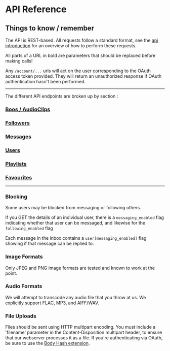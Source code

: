 # API Reference #

## Things to know / remember ##

The API is REST-based.   All requests follow a standard format, see the [api introduction](https://github.com/audioboo/api/blob/master/sections/request_formats.md) for an overview of how to perform these requests.

All parts of a URL in bold are parameters that should be replaced before making calls!

Any `/account/...` urls will act on the user corresponding to the OAuth access token provided. They will return an unauthorized response if OAuth authentication hasn't been performed.

----

The different API endpoints are broken up by section : 

### [Boos / AudioClips](https://github.com/audioboo/api/blob/master/sections/audio_clips.md)
### [Followers](https://github.com/audioboo/api/blob/master/sections/followers.md)
### [Messages](https://github.com/audioboo/api/blob/master/sections/messages.md)
### [Users](https://github.com/audioboo/api/blob/master/sections/users.md)
### [Playlists](https://github.com/audioboo/api/blob/master/sections/playlists.md)
### [Favourites](https://github.com/audioboo/api/blob/master/sections/favourites.md)

----


### Blocking ###
Some users may be blocked from messaging or following others.

If you GET the details of an individual user, there is a `messaging_enabled` flag indicating whether that user can be messaged, and likewise for the `following_enabled` flag

Each message in the inbox contains a `user[messaging_enabled]` flag showing if that message can be replied to.



### Image Formats ###
Only JPEG and PNG image formats are tested and known to work at the point.

### Audio Formats ###
We will attempt to transcode any audio file that you throw at us.  We explicitly support FLAC, MP3, and AIFF/WAV.

### File Uploads ###

Files should be sent using HTTP multipart encoding.  You must include a 'filename' parameter in the Content-Disposition multipart header, to ensure that our webserver processes it as a file.  If you're authenticating via OAuth, be sure to use the [Body Hash extension](http://oauth.googlecode.com/svn/spec/ext/body_hash/1.0/oauth-bodyhash.html).